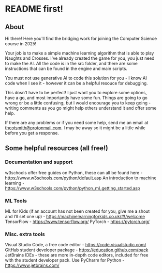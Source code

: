# README first!

## About

Hi there! Here you'll find the bridging work for joining the Computer Science course in 2025!

Your job is to make a simple machine learning algorithm that is able to play Naughts and Crosses. I've already created the game for you, you just need to make the AI. All the code is in the src folder, and there are some instructions that can be found in the engine and main scripts.

You must not use generative AI to code this solution for you - I know AI code when I see it - however it can be a helpful resouce for debugging. 

This dosn't have to be perfect! I just want you to explore some options, have a go, and most importantly have some fun. Things are going to go wrong or be a little confusing, but I would encourage you to keep going - writing comments as you go might help others understand it and offer some help.

If there are any problems or if you need some help, send me an email at theotsmith@protonmail.com. I may be away so it might be a little while before you get a response.


## Some helpful resources (all free!)

### Documentation and support
w3schools offer free guides on Python, these can all be found here - https://www.w3schools.com/python/default.asp
An introduction to machine learning - https://www.w3schools.com/python/python_ml_getting_started.asp

### ML Tools
ML for Kids (if an account has not been created for you, give me a shout and I'll set one up) - https://machinelearningforkids.co.uk/#!/welcome
TensorFlow - https://www.tensorflow.org/
PyTorch - https://pytorch.org/

### Misc. extra tools
Visual Studio Code, a free code editor - https://code.visualstudio.com/
GitHub student developer package - https://education.github.com/pack
JetBrains IDEs - these are more in-depth code editors, included for free with the student developer pack. Use PyCharm for Python - https://www.jetbrains.com/
